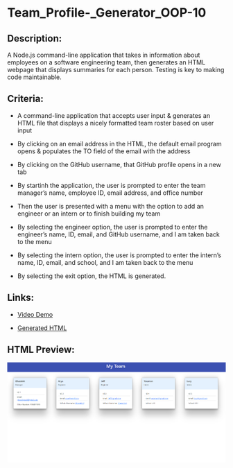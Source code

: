 # Team_Profile-_Generator_OOP-10

## Description:
A Node.js command-line application that takes in information about employees on a software engineering team, then generates an HTML webpage that displays summaries for each person. Testing is key to making code maintainable.

## Criteria:

* A command-line application that accepts user input & generates an HTML file that displays a nicely formatted team roster based on user input

* By clicking on an email address in the HTML, the default email program opens & populates the TO field of the email with the address

* By clicking on the GitHub username, that GitHub profile opens in a new tab

* By startinh the application, the user is prompted to enter the team manager’s name, employee ID, email address, and office number

* Then the user is presented with a menu with the option to add an engineer or an intern or to finish building my team

* By selecting the engineer option, the user is prompted to enter the engineer’s name, ID, email, and GitHub username, and I am taken back to the menu

* By selecting the intern option, the user is prompted to enter the intern’s name, ID, email, and school, and I am taken back to the menu

* By selecting the exit option, the HTML is generated.

## Links:

* [Video Demo](https://drive.google.com/file/d/1Lx_u3svj-aum9DMLRoklzvfaNIpbk3kf/view)

* [Generated HTML](https://github.com/Ghazaleh-J/Team_Profile-_Generator_OOP-10/blob/main/dist/index.html)

## HTML Preview:

![HTML Preview](./dist/Assets/html-preview.png)